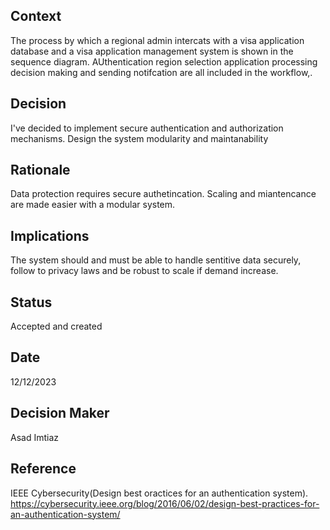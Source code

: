 ## Context

The process by which a regional admin intercats with a visa application database and a visa application management system is shown in the sequence diagram. AUthentication region selection application processing decision making and sending notifcation are all included in the workflow,.

## Decision

I've decided to implement secure authentication and authorization mechanisms. Design the system modularity and maintanability

## Rationale

Data protection requires secure authetincation. Scaling and miantencance are made easier with a modular system.

## Implications

The system should and must be able to handle sentitive data securely, follow to privacy laws and be robust to scale if demand increase.

## Status

Accepted and created

## Date

12/12/2023

## Decision Maker

Asad Imtiaz

## Reference

IEEE Cybersecurity(Design best oractices for an authentication system). https://cybersecurity.ieee.org/blog/2016/06/02/design-best-practices-for-an-authentication-system/
